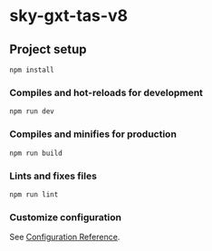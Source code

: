 # sky-gxt-tas-v8

## Project setup

```
npm install
```

### Compiles and hot-reloads for development

```
npm run dev
```

### Compiles and minifies for production

```
npm run build
```

### Lints and fixes files

```
npm run lint
```

### Customize configuration

See [Configuration Reference](https://cli.vuejs.org/config/).
